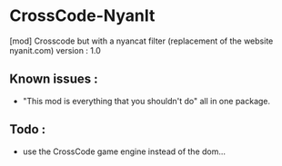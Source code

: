 # CrossCode-NyanIt
[mod] Crosscode but with a nyancat filter (replacement of the website nyanit.com)
version : 1.0

## Known issues : 

* "This mod is everything that you shouldn't do" all in one package.

## Todo : 

* use the CrossCode game engine instead of the dom...
